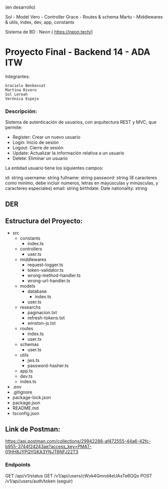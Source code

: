 (en desarrollo)

Sol - Model
Vero - Controller
Grace - Routes & schema
Martu - Middlewares & utils, index, dev, app, constants

Sistema de BD : Neon ( https://neon.tech/)

# Proyecto Final - Backend 14 - ADA ITW

Integrantes:

    Graciela Benbassat
    Martina Rivero
    Sol Lereah
    Verónica Espejo

### Descripción:

Sistema de autenticación de usuarios, con arquitectura REST y MVC, que permite:

- Register: Crear un nuevo usuario
- Login: Inicio de sesión
- Logout: Cierre de sesión
- Update: Actualizar la información relativa a un usuario
- Delete: Eliminar un usuario

La entidad usuario tiene los siguientes campos:

id: string
username: string
fullname: string
password: string (8 caracteres como minimo, debe incluir numeros, letras en mayúsculas y minúsculas, y caracteres especiales)
email: string
birthdate: Date
nationality: string

## DER


## Estructura del Proyecto:

- src
  - constants
    - index.ts
  - controllers
    - user.ts
  - middlewares
    - request-logger.ts
    - token-validator.ts
    - wrong-method-handler.ts
    - wrong-url-handler.ts
  - models
    - database
      - index.ts
    - user.ts
  - researchs
    - paginacion.txt
    - refresh-tokens.txt
    - winston-js.txt
  - routes
    - index.ts
    - user.tx
  - schemas
    - user.ts
  - utils
    - jws.ts
    - password-hasher.ts
  - app.ts
  - dev.ts
  - index.ts
- .env
- .gitignore
- package-lock.json
- package.json
- README.md
- tsconfig.json


## Link de Postman:

https://api.postman.com/collections/29942288-af472555-44a6-42fc-b955-3744f24243ae?access_key=PMAT-01HH8JYPQYGKA3YNJT6NFJ22T3

### Endpoints

GET /api/v1/status
GET /v1/api/users/cWxk4Gmnd4eUAxTe6OQx
POST /v1/api/users/auth/token
 (seguir)
